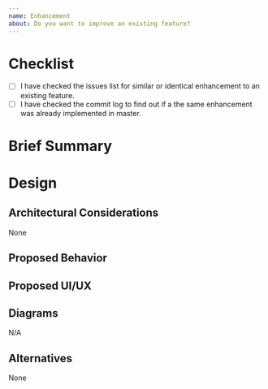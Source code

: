 ```yaml
---
name: Enhancement
about: Do you want to improve an existing feature?
---
```


# Checklist

- [ ] I have checked the issues list for similar or identical enhancement to an existing feature.
- [ ] I have checked the commit log to find out if a the same enhancement was already implemented in master.

# Brief Summary
<!--
Please include a brief summary of what the enhancement is
and why it is needed.
-->

# Design

## Architectural Considerations
<!--
If more components other than Celery are involved,
describe them here and the effect it would have on Celery.
-->
None

## Proposed Behavior
<!--
Please describe in detail how this enhancement is going to change the behavior
of an existing feature.
Describe what happens in case of failures as well if applicable.
-->

## Proposed UI/UX
<!--
Please provide your ideas for the API, CLI options,
configuration key names etc. that will be adjusted for this enhancement.
-->

## Diagrams
<!--
Please include any diagrams that might be relevant
to the implementation of this enhancement such as:
* Class Diagrams
* Sequence Diagrams
* Activity Diagrams
You can drag and drop images into the text box to attach them to this issue.
-->
N/A

## Alternatives
<!--
If you have considered any alternative implementations
describe them in detail below.
-->
None
